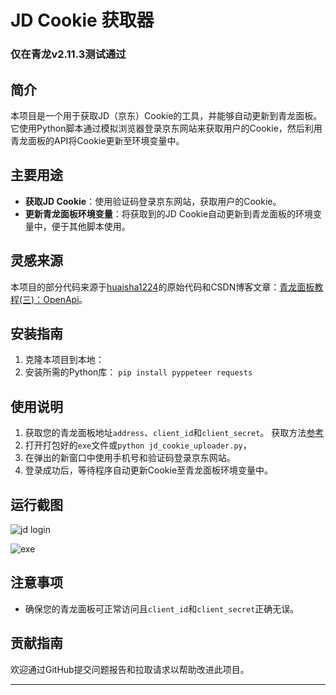 # JD Cookie 获取器
### 仅在青龙v2.11.3测试通过
## 简介
本项目是一个用于获取JD（京东）Cookie的工具，并能够自动更新到青龙面板。它使用Python脚本通过模拟浏览器登录京东网站来获取用户的Cookie，然后利用青龙面板的API将Cookie更新至环境变量中。

## 主要用途
- **获取JD Cookie**：使用验证码登录京东网站，获取用户的Cookie。
- **更新青龙面板环境变量**：将获取到的JD Cookie自动更新到青龙面板的环境变量中，便于其他脚本使用。

## 灵感来源
本项目的部分代码来源于[huaisha1224](https://github.com/huaisha1224/Get_JDCookie)的原始代码和CSDN博客文章：[青龙面板教程(三)：OpenApi](https://blog.csdn.net/wsfsp_4/article/details/128316982)。

## 安装指南
1. 克隆本项目到本地：
2. 安装所需的Python库：
`pip install pyppeteer requests`

## 使用说明
1. 获取您的青龙面板地址`address`、`client_id`和`client_secret`。 获取方法[参考](https://blog.csdn.net/wsfsp_4/article/details/128316982)
2. 打开打包好的`exe`文件或`python jd_cookie_uploader.py`， 
3. 在弹出的新窗口中使用手机号和验证码登录京东网站。
4. 登录成功后，等待程序自动更新Cookie至青龙面板环境变量中。

## 运行截图
![jd login](https://github.com/ljpkok/JD_Cookie_QL_Uploader/images/jd_login.png)

![exe](https://github.com/ljpkok/JD_Cookie_QL_Uploader/images/exe.png)

## 注意事项
- 确保您的青龙面板可正常访问且`client_id`和`client_secret`正确无误。

## 贡献指南
欢迎通过GitHub提交问题报告和拉取请求以帮助改进此项目。

---
